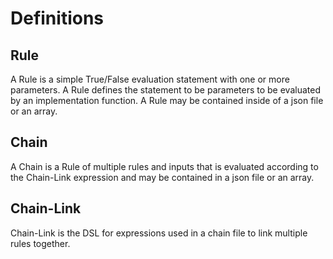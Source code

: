 # Definitions

## Rule
A Rule is a simple True/False evaluation statement with one or more parameters. A Rule defines the statement to be parameters to be evaluated by an implementation function. A Rule may be contained inside of a json file or an array.

## Chain
A Chain is a Rule of multiple rules and inputs that is evaluated according to the Chain-Link expression and may be contained in a json file or an array.

## Chain-Link
Chain-Link is the DSL for expressions used in a chain file to link multiple rules together.
